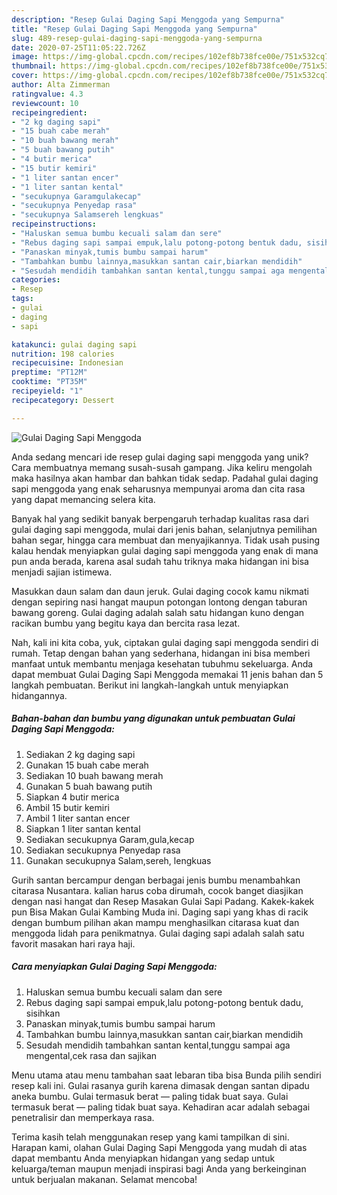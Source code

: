 ```yaml
---
description: "Resep Gulai Daging Sapi Menggoda yang Sempurna"
title: "Resep Gulai Daging Sapi Menggoda yang Sempurna"
slug: 489-resep-gulai-daging-sapi-menggoda-yang-sempurna
date: 2020-07-25T11:05:22.726Z
image: https://img-global.cpcdn.com/recipes/102ef8b738fce00e/751x532cq70/gulai-daging-sapi-menggoda-foto-resep-utama.jpg
thumbnail: https://img-global.cpcdn.com/recipes/102ef8b738fce00e/751x532cq70/gulai-daging-sapi-menggoda-foto-resep-utama.jpg
cover: https://img-global.cpcdn.com/recipes/102ef8b738fce00e/751x532cq70/gulai-daging-sapi-menggoda-foto-resep-utama.jpg
author: Alta Zimmerman
ratingvalue: 4.3
reviewcount: 10
recipeingredient:
- "2 kg daging sapi"
- "15 buah cabe merah"
- "10 buah bawang merah"
- "5 buah bawang putih"
- "4 butir merica"
- "15 butir kemiri"
- "1 liter santan encer"
- "1 liter santan kental"
- "secukupnya Garamgulakecap"
- "secukupnya Penyedap rasa"
- "secukupnya Salamsereh lengkuas"
recipeinstructions:
- "Haluskan semua bumbu kecuali salam dan sere"
- "Rebus daging sapi sampai empuk,lalu potong-potong bentuk dadu, sisihkan"
- "Panaskan minyak,tumis bumbu sampai harum"
- "Tambahkan bumbu lainnya,masukkan santan cair,biarkan mendidih"
- "Sesudah mendidih tambahkan santan kental,tunggu sampai aga mengental,cek rasa dan sajikan"
categories:
- Resep
tags:
- gulai
- daging
- sapi

katakunci: gulai daging sapi 
nutrition: 198 calories
recipecuisine: Indonesian
preptime: "PT12M"
cooktime: "PT35M"
recipeyield: "1"
recipecategory: Dessert

---
```



![Gulai Daging Sapi Menggoda](https://img-global.cpcdn.com/recipes/102ef8b738fce00e/751x532cq70/gulai-daging-sapi-menggoda-foto-resep-utama.jpg)

Anda sedang mencari ide resep gulai daging sapi menggoda yang unik? Cara membuatnya memang susah-susah gampang. Jika keliru mengolah maka hasilnya akan hambar dan bahkan tidak sedap. Padahal gulai daging sapi menggoda yang enak seharusnya mempunyai aroma dan cita rasa yang dapat memancing selera kita.

Banyak hal yang sedikit banyak berpengaruh terhadap kualitas rasa dari gulai daging sapi menggoda, mulai dari jenis bahan, selanjutnya pemilihan bahan segar, hingga cara membuat dan menyajikannya. Tidak usah pusing kalau hendak menyiapkan gulai daging sapi menggoda yang enak di mana pun anda berada, karena asal sudah tahu triknya maka hidangan ini bisa menjadi sajian istimewa.

Masukkan daun salam dan daun jeruk. Gulai daging cocok kamu nikmati dengan sepiring nasi hangat maupun potongan lontong dengan taburan bawang goreng. Gulai daging adalah salah satu hidangan kuno dengan racikan bumbu yang begitu kaya dan bercita rasa lezat.


Nah, kali ini kita coba, yuk, ciptakan gulai daging sapi menggoda sendiri di rumah. Tetap dengan bahan yang sederhana, hidangan ini bisa memberi manfaat untuk membantu menjaga kesehatan tubuhmu sekeluarga. Anda dapat membuat Gulai Daging Sapi Menggoda memakai 11 jenis bahan dan 5 langkah pembuatan. Berikut ini langkah-langkah untuk menyiapkan hidangannya.

<!--inarticleads1-->

##### Bahan-bahan dan bumbu yang digunakan untuk pembuatan Gulai Daging Sapi Menggoda:

1. Sediakan 2 kg daging sapi
1. Gunakan 15 buah cabe merah
1. Sediakan 10 buah bawang merah
1. Gunakan 5 buah bawang putih
1. Siapkan 4 butir merica
1. Ambil 15 butir kemiri
1. Ambil 1 liter santan encer
1. Siapkan 1 liter santan kental
1. Sediakan secukupnya Garam,gula,kecap
1. Sediakan secukupnya Penyedap rasa
1. Gunakan secukupnya Salam,sereh, lengkuas


Gurih santan bercampur dengan berbagai jenis bumbu menambahkan citarasa Nusantara. kalian harus coba dirumah, cocok banget diasjikan dengan nasi hangat dan Resep Masakan Gulai Sapi Padang. Kakek-kakek pun Bisa Makan Gulai Kambing Muda ini. Daging sapi yang khas di racik dengan bumbum pilihan akan mampu menghasilkan citarasa kuat dan menggoda lidah para penikmatnya. Gulai daging sapi adalah salah satu favorit masakan hari raya haji. 

<!--inarticleads2-->

##### Cara menyiapkan Gulai Daging Sapi Menggoda:

1. Haluskan semua bumbu kecuali salam dan sere
1. Rebus daging sapi sampai empuk,lalu potong-potong bentuk dadu, sisihkan
1. Panaskan minyak,tumis bumbu sampai harum
1. Tambahkan bumbu lainnya,masukkan santan cair,biarkan mendidih
1. Sesudah mendidih tambahkan santan kental,tunggu sampai aga mengental,cek rasa dan sajikan


Menu utama atau menu tambahan saat lebaran tiba bisa Bunda pilih sendiri resep kali ini. Gulai rasanya gurih karena dimasak dengan santan dipadu aneka bumbu. Gulai termasuk berat — paling tidak buat saya. Gulai termasuk berat — paling tidak buat saya. Kehadiran acar adalah sebagai penetralisir dan memperkaya rasa. 

Terima kasih telah menggunakan resep yang kami tampilkan di sini. Harapan kami, olahan Gulai Daging Sapi Menggoda yang mudah di atas dapat membantu Anda menyiapkan hidangan yang sedap untuk keluarga/teman maupun menjadi inspirasi bagi Anda yang berkeinginan untuk berjualan makanan. Selamat mencoba!
